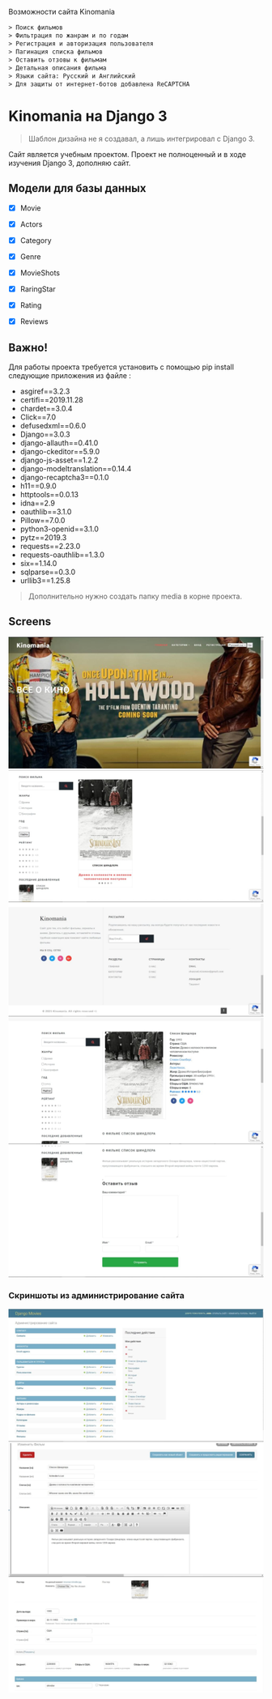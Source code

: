 Возможности сайта Kinomania

```
> Поиск фильмов
> Фильтрация по жанрам и по годам
> Регистрация и авторизация пользователя
> Пагинация списка фильмов
> Оставить отзовы к фильмам
> Детальная описания фильма
> Языки сайта: Русский и Английский
> Для защиты от интернет-ботов добавлена ReCAPTCHA
```
# Kinomania на Django 3
> Шаблон дизайна не я создавал, а лишь интегрировал с Django 3.


Сайт является учебным проектом. Проект не полноценный и в ходе изучения Django 3, дополняю сайт.

## Модели для базы данных

- [x] Movie
- [x] Actors
- [x] Category
- [x] Genre
- [x] MovieShots
- [x] RaringStar
- [x] Rating
- [x] Reviews




## Важно!

Для работы проекта требуется установить с помощью pip 
install следующие приложения из файле :

- asgiref==3.2.3
- certifi==2019.11.28
- chardet==3.0.4
- Click==7.0
- defusedxml==0.6.0
- Django==3.0.3
- django-allauth==0.41.0
- django-ckeditor==5.9.0
- django-js-asset==1.2.2
- django-modeltranslation==0.14.4
- django-recaptcha3==0.1.0
- h11==0.9.0
- httptools==0.0.13
- idna==2.9
- oauthlib==3.1.0
- Pillow==7.0.0
- python3-openid==3.1.0
- pytz==2019.3
- requests==2.23.0
- requests-oauthlib==1.3.0
- six==1.14.0
- sqlparse==0.3.0
- urllib3==1.25.8

> Дополнительно нужно создать папку media в корне проекта.


## Screens


<img src="screens/screen1.jpg"  alt="screen1"> 
<img src="screens/screen2.jpg" alt="screen1"> 
<img src="screens/screen3.jpg" alt="screen1"> 
<img src="screens/screen4.jpg" alt="screen1"> 
<img src="screens/screen5.jpg" alt="screen1"> 


### Скриншоты из администрирование сайта
<img src="screens/screen6.jpg" alt="screen1"> 
<img src="screens/screen7.jpg" alt="screen1"> 
<img src="screens/screen8.jpg" alt="screen1"> 